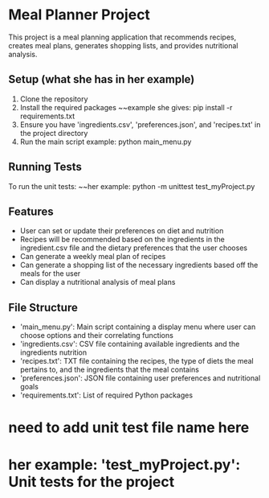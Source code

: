 # Meal Planner Project

This project is a meal planning application that recommends recipes, creates meal plans, generates shopping lists, and provides nutritional analysis.

## Setup (what she has in her example)
1. Clone the repository
2. Install the required packages
~~example she gives: pip install -r requirements.txt
3. Ensure you have 'ingredients.csv', 'preferences.json', and 'recipes.txt' in the project directory
4. Run the main script
example: python main_menu.py

## Running Tests
To run the unit tests:
~~her example: python -m unittest test_myProject.py

## Features
- User can set or update their preferences on diet and nutrition
- Recipes will be recommended based on the ingredients in the ingredient.csv file and the dietary preferences that the user chooses
- Can generate a weekly meal plan of recipes
- Can generate a shopping list of the necessary ingredients based off the meals for the user
- Can display a nutritional analysis of meal plans

## File Structure 
- 'main_menu.py': Main script containing a display menu where user can choose options and their correlating functions
- 'ingredients.csv': CSV file containing available ingredients and the ingredients nutrition
- 'recipes.txt': TXT file containing the recipes, the type of diets the meal pertains to, and the ingredients that the meal contains
- 'preferences.json': JSON file containing user preferences and nutritional goals
- 'requirements.txt': List of required Python packages
# need to add unit test file name here
# her example: 'test_myProject.py': Unit tests for the project
